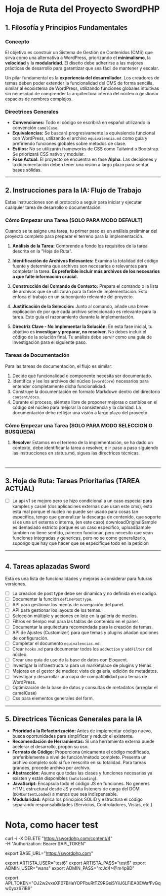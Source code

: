 # Hoja de Ruta del Proyecto SwordPHP

## 1. Filosofía y Principios Fundamentales

### Concepto

El objetivo es construir un Sistema de Gestión de Contenidos (CMS) que sirva como una alternativa a WordPress, priorizando el **minimalismo**, la **velocidad** y la **modularidad**. El diseño debe adherirse a las mejores prácticas de desarrollo para garantizar que sea fácil de mantener y escalar.

Un pilar fundamental es la **experiencia del desarrollador**. Los creadores de temas deben poder extender la funcionalidad del CMS de forma sencilla, similar al ecosistema de WordPress, utilizando funciones globales intuitivas sin necesidad de comprender la arquitectura interna del núcleo o gestionar espacios de nombres complejos.

### Directrices Generales

-   **Convenciones:** Todo el código se escribirá en español utilizando la convención `camelCase`.
-   **Equivalencias:** Se buscará progresivamente la equivalencia funcional con WordPress, utilizando el archivo `equivalencia.md` como guía y prefiriendo funciones globales sobre métodos de clase.
-   **Estilos:** No se utilizarán frameworks de CSS como Tailwind o Bootstrap. Se priorizará CSS nativo y modular.
-   **Fase Actual:** El proyecto se encuentra en fase **Alpha**. Las decisiones y la documentación deben tener una visión a largo plazo para sentar bases sólidas.

---

## 2. Instrucciones para la IA: Flujo de Trabajo

Estas instrucciones son el protocolo a seguir para iniciar y ejecutar cualquier tarea de desarrollo o documentación.

### Cómo Empezar una Tarea (SOLO PARA MODO DEFAULT)

Cuando se te asigne una tarea, tu primer paso es un análisis preliminar del proyecto completo para preparar el terreno para la implementación.

1. **Análisis de la Tarea:** Comprende a fondo los requisitos de la tarea descrita en la "Hoja de Ruta".

2. **Identificación de Archivos Relevantes:** Examina la totalidad del código fuente y determina qué archivos son necesarios o relevantes para completar la tarea. **Es preferible incluir más archivos de los necesarios a que falte información crucial.**

3. **Construcción del Comando de Contexto:** Prepara el comando o la lista de archivos que se utilizarán para la fase de implementación. Esto enfoca el trabajo en un subconjunto relevante del proyecto.

4. **Justificación de la Selección:** Junto al comando, añade una breve explicación de por qué cada archivo seleccionado es relevante para la tarea. Esto guía el razonamiento durante la implementación.

5. **Directriz Clave - No Implementar la Solución:** En esta fase inicial, tu objetivo es **investigar y preparar, no resolver**. No debes incluir el código de la solución final. Tu análisis debe servir como una guía de investigación para el siguiente paso.

### Tareas de Documentación

Para las tareas de documentación, el flujo es similar:

1. Decide qué funcionalidad o componente necesita ser documentado.
2. Identifica y lee los archivos del núcleo (`swordCore`) necesarios para entender completamente dicha funcionalidad.
3. Construye la documentación en formato Markdown dentro del directorio `content/docs`.
4. Durante el proceso, siéntete libre de proponer mejoras o cambios en el código del núcleo para mejorar la consistencia y la claridad. La documentación debe reflejar una visión a largo plazo del proyecto.

### Cómo Empezar una Tarea (SOLO PARA MODO SELECCION O BUSQUEDA)

1. **Resolver** Estamos en el terreno de la implementación, se ha dado un contexto, debe identificar la tarea a resolver, e ir paso a paso siguiendo las instrucciones en status.md, sigues las directrices técnicas.

#

#

#

#

#

#

#

#

#

#

#

---

## 3. Hoja de Ruta: Tareas Prioritarias (TAREA ACTUAL)

-   [ ] La api v1 se mejoro pero se hizo condicional a un caso especial para kamples y casiel (dos aplicacines externas que usan este cms), esto esta mal porque el nucleo no puede ser usado para cosas tan especifica, tengo que generalizar la descarga de contenido, que soporte si es una url externa o interna, (en este caso) downloadOriginalSample es demasiado estricto porque es un caso especifico, uploadSample tambien no tiene sentido, parecen funcionar, pero necesito que sean funciones integradas y genericas, pero no se como generalizarlo, supongo que hay que hacer que se especifique todo en la peticion 


---

#

#

#

#

#

#

#

#

#

#

#

## 4. Tareas aplazadas Sword

Esta es una lista de funcionalidades y mejoras a considerar para futuras versiones.

-   [ ] La creacion de post type debe ser dinamica y no definida en el codigo.
-   [ ] Documentar la función `definePostType`.
-   [ ] API para gestionar los menús de navegación del panel.
-   [ ] API para gestionar los layouts de los temas.
-   [ ] Selección múltiple y acciones en lote en la galería de medios.
-   [ ] Filtros en tiempo real para las tablas de contenido en el panel.
-   [ ] Documentar la arquitectura recomendada para la creación de temas.
-   [ ] API de Ajustes (Customizer) para que temas y plugins añadan opciones de configuración.
-   [ ] Completar el documento `equivalencias.md`.
-   [ ] Crear `hooks.md` para documentar todos los `addAction` y `addFilter` del núcleo.
-   [ ] Crear una guía de uso de la base de datos con Eloquent.
-   [ ] Investigar la infraestructura para un marketplace de plugins y temas.
-   [ ] Mejoras en el gestor de medios: vista de galería, edición de metadatos.
-   [ ] Investigar y desarrollar una capa de compatibilidad para temas de WordPress.
-   [ ] Optimización de la base de datos y consultas de metadatos (arreglar el camelCase)
-   [ ] Css para elementos generales del form.

---

## 5. Directrices Técnicas Generales para la IA

-   **Prioridad a la Refactorización:** Antes de implementar código nuevo, busca oportunidades para simplificar y reducir el existente.
-   **Recomendación de Herramientas:** Si una herramienta externa puede acelerar el desarrollo, propón su uso.
-   **Formato de Código:** Proporciona únicamente el código modificado, preferiblemente a nivel de función/método completo. Presenta un archivo completo solo si fue reescrito en su totalidad. Para tareas grandes, procede archivo por archivo.
-   **Abstracción:** Asume que todas las clases y funciones necesarias ya existen y están disponibles (`autoloading`).
-   **JavaScript:** Encapsula todo el código JS en funciones. No generes HTML estructural desde JS y evita listeners de carga del DOM (`DOMContentLoaded`) a menos que sea indispensable.
-   **Modularidad:** Aplica los principios SOLID y estructura el código separando responsabilidades (Servicios, Controladores, Vistas, etc.).

# Nota, como hacer test

curl -i -X DELETE "https://swordphp.com/content/4" \
-H "Authorization: Bearer $API_TOKEN"

export BASE_URL="https://swordphp.com"

export ARTISTA_USER="test6"
export ARTISTA_PASS="test6"
export ADMIN_USER="wans"
export ADMIN_PASS="rcJd4>@m4p8D"

export API_TOKEN="OJ2w2vxeXF07BHeYOPFbuRtTZ9RGsiSYiiJ6LFiEA0EWafFvGqw0yxz67iB9"